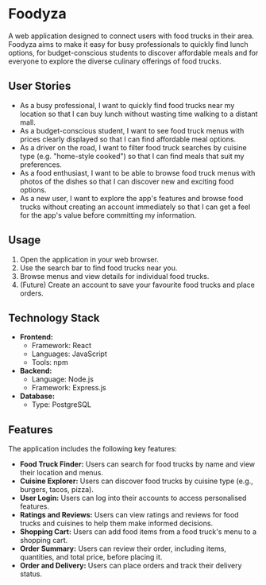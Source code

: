 # Foodyza
A web application designed to connect users with food trucks in their area. 
Foodyza aims to make it easy for busy professionals to quickly find lunch options, for budget-conscious students to discover affordable meals and for everyone to explore the diverse culinary offerings of food trucks.

## User Stories

* As a busy professional, I want to quickly find food trucks near my location so that I can buy lunch without wasting time walking to a distant mall.
* As a budget-conscious student, I want to see food truck menus with prices clearly displayed so that I can find affordable meal options.
* As a driver on the road, I want to filter food truck searches by cuisine type (e.g. "home-style cooked") so that I can find meals that suit my preferences.
* As a food enthusiast, I want to be able to browse food truck menus with photos of the dishes so that I can discover new and exciting food options.
* As a new user, I want to explore the app's features and browse food trucks without creating an account immediately so that I can get a feel for the app's value before committing my information.

## Usage

1.  Open the application in your web browser.
2.  Use the search bar to find food trucks near you.
3.  Browse menus and view details for individual food trucks.
4.  (Future) Create an account to save your favourite food trucks and place orders.


## Technology Stack

* **Frontend:**
    * Framework: React
    * Languages: JavaScript
    * Tools: npm
* **Backend:**
    * Language: Node.js
    * Framework: Express.js
* **Database:**
    * Type: PostgreSQL

## Features

The application includes the following key features:

* **Food Truck Finder:** Users can search for food trucks by name and view their location and menus.
* **Cuisine Explorer:** Users can discover food trucks by cuisine type (e.g., burgers, tacos, pizza).
* **User Login:** Users can log into their accounts to access personalised features.
* **Ratings and Reviews:** Users can view ratings and reviews for food trucks and cuisines to help them make informed decisions.
* **Shopping Cart:** Users can add food items from a food truck's menu to a shopping cart.
* **Order Summary:** Users can review their order, including items, quantities, and total price, before placing it.
* **Order and Delivery:** Users can place orders and track their delivery status.